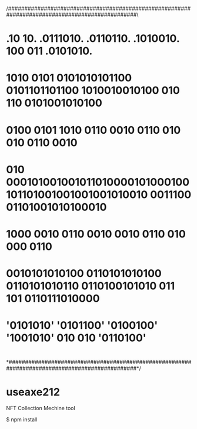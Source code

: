 /*################################################################################################*\
#                                                                                                  #
#     .10   10.        .0111010.        .0110110.        .1010010.  100         011  .0101010.     #
#   1010     0101    0101010101100    0101101101100    1010010010100  010     110  0101001010100   #
#  0100       0101  1010             0110       0010             0110  010   010  0110       0010  #
# 010           000101001001011010000101000100101101001001001001010010  0011100  01101001010100010 #
#  1000       0010             0110  0010             0010       0110  010   000  0110             #
#   0010101010100    0110101010100    0110101010110    0110100101010  011     101  0110111010000   #
#     '0101010'        '0101100'        '0100100'        '1001010'  010         010  '0110100'     #
#                                                                                                  #
\*################################################################################################*/

# useaxe212
NFT Collection Mechine tool

$ npm install